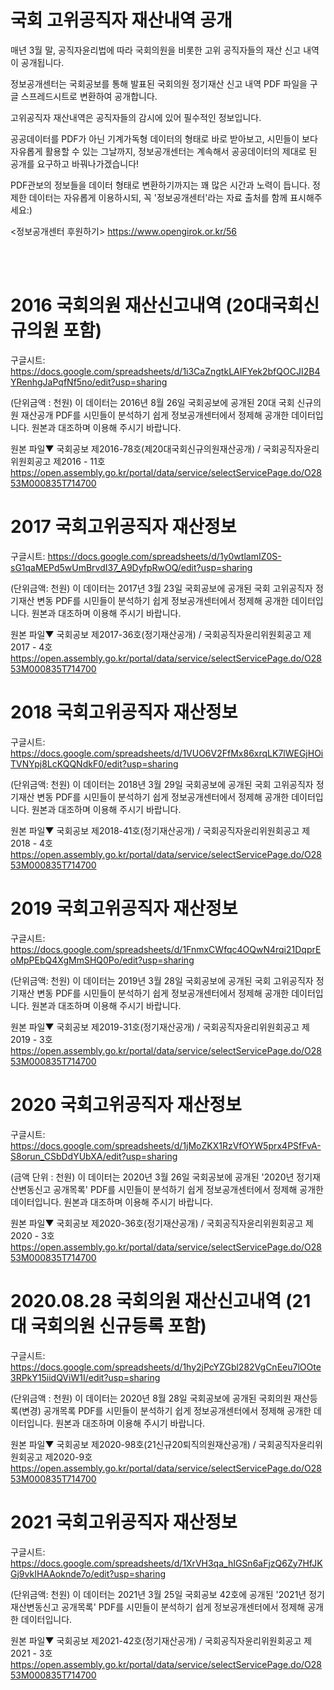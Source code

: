 # 국회 고위공직자 재산내역 공개
매년 3월 말, 공직자윤리법에 따라 국회의원을 비롯한 고위 공직자들의 재산 신고 내역이 공개됩니다. 

정보공개센터는 국회공보를 통해 발표된 국회의원 정기재산 신고 내역 PDF 파일을 구글 스프레드시트로 변환하여 공개합니다. 

고위공직자 재산내역은 공직자들의 감시에 있어 필수적인 정보입니다.

공공데이터를 PDF가 아닌 기계가독형 데이터의 형태로 바로 받아보고, 시민들이 보다 자유롭게 활용할 수 있는 그날까지, 정보공개센터는 계속해서 공공데이터의 제대로 된 공개를 요구하고 바꿔나가겠습니다!

PDF관보의 정보들을 데이터 형태로 변환하기까지는 꽤 많은 시간과 노력이 듭니다. 정제한 데이터는 자유롭게 이용하시되, 꼭 '정보공개센터'라는 자료 출처를 함께 표시해주세요:) 

<정보공개센터 후원하기>
https://www.opengirok.or.kr/56

<br></br>


# 2016 국회의원 재산신고내역 (20대국회신규의원 포함)

구글시트: https://docs.google.com/spreadsheets/d/1i3CaZngtkLAIFYek2bfQOCJI2B4YRenhgJaPqfNf5no/edit?usp=sharing

(단위금액 : 천원)
이 데이터는 2016년 8월 26일 국회공보에 공개된 20대 국회 신규의원 재산공개  PDF를 시민들이 분석하기 쉽게 정보공개센터에서 정제해 공개한 데이터입니다.
원본과 대조하며 이용해 주시기 바랍니다.

원본 파일▼
국회공보 제2016-78호(제20대국회신규의원재산공개) / 국회공직자윤리위원회공고 제2016 - 11호
https://open.assembly.go.kr/portal/data/service/selectServicePage.do/O2853M000835T714700

# 2017 국회고위공직자 재산정보
구글시트: https://docs.google.com/spreadsheets/d/1y0wtlamIZ0S-sG1qaMEPd5wUmBrvdI37_A9DyfpRwOQ/edit?usp=sharing 

(단위금액: 천원)
이 데이터는 2017년 3월 23일 국회공보에 공개된 국회 고위공직자 정기재산 변동 PDF를 시민들이 분석하기 쉽게 정보공개센터에서 정제해 공개한 데이터입니다.
원본과 대조하며 이용해 주시기 바랍니다.

원본 파일▼
국회공보 제2017-36호(정기재산공개) / 국회공직자윤리위원회공고 제2017 - 4호
https://open.assembly.go.kr/portal/data/service/selectServicePage.do/O2853M000835T714700

# 2018 국회고위공직자 재산정보

구글시트: https://docs.google.com/spreadsheets/d/1VUO6V2FfMx86xrqLK7lWEGjHOiTVNYpj8LcKQQNdkF0/edit?usp=sharing

(단위금액: 천원)
이 데이터는 2018년 3월 29일 국회공보에 공개된 국회 고위공직자 정기재산 변동 PDF를 시민들이 분석하기 쉽게 정보공개센터에서 정제해 공개한 데이터입니다.
원본과 대조하며 이용해 주시기 바랍니다.

원본 파일▼
국회공보 제2018-41호(정기재산공개) /  국회공직자윤리위원회공고 제2018 - 4호
https://open.assembly.go.kr/portal/data/service/selectServicePage.do/O2853M000835T714700


# 2019 국회고위공직자 재산정보

구글시트: https://docs.google.com/spreadsheets/d/1FnmxCWfqc4OQwN4rqi21DqprEoMpPEbQ4XgMmSHQ0Po/edit?usp=sharing

(단위금액: 천원)
이 데이터는 2019년 3월 28일 국회공보에 공개된 국회 고위공직자 정기재산 변동 PDF를 시민들이 분석하기 쉽게 정보공개센터에서 정제해 공개한 데이터입니다.
원본과 대조하며 이용해 주시기 바랍니다. 

원본 파일▼
국회공보 제2019-31호(정기재산공개) /  국회공직자윤리위원회공고 제2019 - 3호
https://open.assembly.go.kr/portal/data/service/selectServicePage.do/O2853M000835T714700


# 2020 국회고위공직자 재산정보

구글시트: https://docs.google.com/spreadsheets/d/1jMoZKX1RzVfOYW5prx4PSfFvA-S8orun_CSbDdYUbXA/edit?usp=sharing

(금액 단위 : 천원) 
이 데이터는 2020년 3월 26일 국회공보에 공개된 '2020년 정기재산변동신고 공개목록' PDF를 시민들이 분석하기 쉽게 정보공개센터에서 정제해 공개한 데이터입니다.
원본과 대조하며 이용해 주시기 바랍니다. 

원본 파일▼
국회공보 제2020-36호(정기재산공개) /  국회공직자윤리위원회공고 제2020 - 3호
https://open.assembly.go.kr/portal/data/service/selectServicePage.do/O2853M000835T714700

# 2020.08.28 국회의원 재산신고내역 (21대 국회의원 신규등록 포함)

구글시트: https://docs.google.com/spreadsheets/d/1hy2jPcYZGbl282VgCnEeu7lOOte3RPkY15iidQViW1I/edit?usp=sharing

(단위금액 : 천원)
이 데이터는 2020년 8월 28일 국회공보에 공개된 국회의원 재산등록(변경) 공개목록 PDF를 시민들이 분석하기 쉽게 정보공개센터에서 정제해 공개한 데이터입니다.
원본과 대조하며 이용해 주시기 바랍니다. 

원본 파일▼
국회공보 제2020-98호(21신규20퇴직의원재산공개) / 국회공직자윤리위원회공고 제2020-9호
https://open.assembly.go.kr/portal/data/service/selectServicePage.do/O2853M000835T714700

# 2021 국회고위공직자 재산정보

구글시트: https://docs.google.com/spreadsheets/d/1XrVH3qa_hIGSn6aFjzQ6Zy7HfJKGj9vkIHAAoknde7o/edit?usp=sharing

(단위금액: 천원)
이 데이터는 2021년 3월 25일 국회공보 42호에 공개된 '2021년 정기재산변동신고 공개목록' PDF를 시민들이 분석하기 쉽게 정보공개센터에서 정제해 공개한 데이터입니다.

원본 파일▼
국회공보 제2021-42호(정기재산공개) / 국회공직자윤리위원회공고 제2021 - 3호
https://open.assembly.go.kr/portal/data/service/selectServicePage.do/O2853M000835T714700
